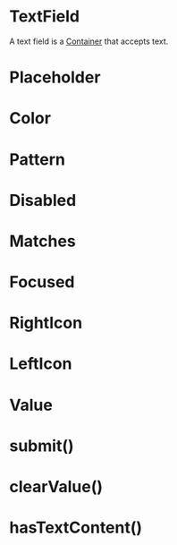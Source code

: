 # TextField

A text field is a [Container](container.md) that accepts text.

# Placeholder

# Color

# Pattern

# Disabled

# Matches

# Focused

# RightIcon

# LeftIcon

# Value

# submit()

# clearValue()

# hasTextContent()